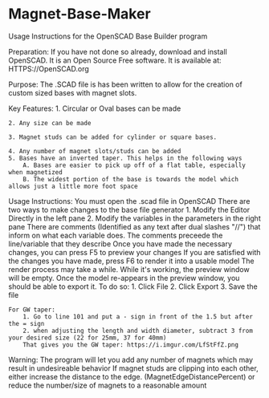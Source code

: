 # Magnet-Base-Maker

Usage Instructions for the OpenSCAD Base Builder program

Preparation:
	If you have not done so already, download and install OpenSCAD.
	It is an Open Source Free software.
	It is available at: HTTPS://OpenSCAD.org

Purpose:
	The .SCAD file is has been written to allow for the creation of custom sized bases with magnet slots.

Key Features:
	1. Circular or Oval bases can be made
	
	2. Any size can be made
	
	3. Magnet studs can be added for cylinder or square bases.
	
	4. Any number of magnet slots/studs can be added
	5. Bases have an inverted taper. This helps in the following ways
		A. Bases are easier to pick up off of a flat table, especially when magnetized
		B. The widest portion of the base is towards the model which allows just a little more foot space

Usage Instructions: 
	You must open the .scad file in OpenSCAD
	There are two ways to make changes to the base file generator
		1. Modify the Editor Directly in the left pane
		2. Modify the variables in the parameters in the right pane
	There are comments (Identified as any text after dual slashes "//") that inform on what each variable does.
	The comments preceede the line/variable that they describe
	Once you have made the necessary changes, you can press F5 to preview your changes
	If you are satisfied with the changes you have made, press F6 to render it into a usable model
	The render process may take a while. While it's working, the preview window will be empty.
	Once the model re-appears in the preview window, you should be able to export it. To do so:
		1. Click File
		2. Click Export
		3. Save the file

	For GW taper:
		1. Go to line 101 and put a - sign in front of the 1.5 but after the = sign
		2. when adjusting the length and width diameter, subtract 3 from your desired size (22 for 25mm, 37 for 40mm)
		That gives you the GW taper: https://i.imgur.com/LfStFfZ.png



Warning:
The program will let you add any number of magnets which may result in undesireable behavior
If magnet studs are clipping into each other, either increase the distance to the edge. (MagnetEdgeDistancePercent) or reduce the number/size of magnets to a reasonable amount
